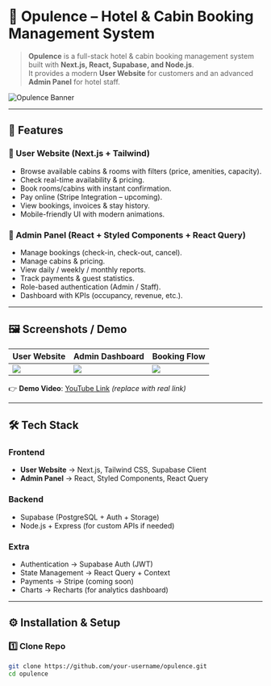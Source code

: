 # 🏨 Opulence – Hotel & Cabin Booking Management System  

> **Opulence** is a full-stack hotel & cabin booking management system built with **Next.js, React, Supabase, and Node.js**.  
> It provides a modern **User Website** for customers and an advanced **Admin Panel** for hotel staff.  

![Opulence Banner](https://via.placeholder.com/1200x400.png?text=Opulence+-+Hotel+Booking+System)  

---

## 🌟 Features  

### 👤 User Website (Next.js + Tailwind)  
- Browse available cabins & rooms with filters (price, amenities, capacity).  
- Check real-time availability & pricing.  
- Book rooms/cabins with instant confirmation.  
- Pay online (Stripe Integration – upcoming).  
- View bookings, invoices & stay history.  
- Mobile-friendly UI with modern animations.  

### 🔑 Admin Panel (React + Styled Components + React Query)  
- Manage bookings (check-in, check-out, cancel).  
- Manage cabins & pricing.  
- View daily / weekly / monthly reports.  
- Track payments & guest statistics.  
- Role-based authentication (Admin / Staff).  
- Dashboard with KPIs (occupancy, revenue, etc.).  

---

## 🖼️ Screenshots / Demo  

| User Website | Admin Dashboard | Booking Flow |
|--------------|-----------------|--------------|
| ![](https://via.placeholder.com/300x200.png) | ![](https://via.placeholder.com/300x200.png) | ![](https://via.placeholder.com/300x200.png) |

👉 **Demo Video**: [YouTube Link](https://youtube.com) *(replace with real link)*  

---

## 🛠️ Tech Stack  

### Frontend  
- **User Website** → Next.js, Tailwind CSS, Supabase Client  
- **Admin Panel** → React, Styled Components, React Query  

### Backend  
- Supabase (PostgreSQL + Auth + Storage)  
- Node.js + Express (for custom APIs if needed)  

### Extra  
- Authentication → Supabase Auth (JWT)  
- State Management → React Query + Context  
- Payments → Stripe (coming soon)  
- Charts → Recharts (for analytics dashboard)  

---

## ⚙️ Installation & Setup  

### 1️⃣ Clone Repo  
```bash
git clone https://github.com/your-username/opulence.git
cd opulence
